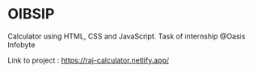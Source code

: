 # OIBSIP
Calculator using HTML, CSS and JavaScript. Task of internship @Oasis Infobyte

Link to project : https://raj-calculator.netlify.app/
